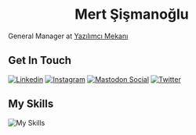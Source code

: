 <h1 align="center">
Mert Şişmanoğlu
</h1>

General Manager at [Yazılımcı Mekanı](https://github.com/yazilimcimekani)

## Get In Touch

[![Linkedin](https://skillicons.dev/icons?i=linkedin)](https://linkedin.com/in/mertssmnoglu)
[![Instagram](https://skillicons.dev/icons?i=instagram)](https://instagram.com/mertssmnoglu)
[![Mastodon Social](https://skillicons.dev/icons?i=mastodon)](https://mastodon.social/@mertssmnoglu)
[![Twitter](https://skillicons.dev/icons?i=twitter)](https://twitter.com/mertssmnoglu)


## My Skills

![My Skills](https://skillicons.dev/icons?i=nodejs,ts,golang,linux,docker,kubernetes,mysql,mongodb,redis)
